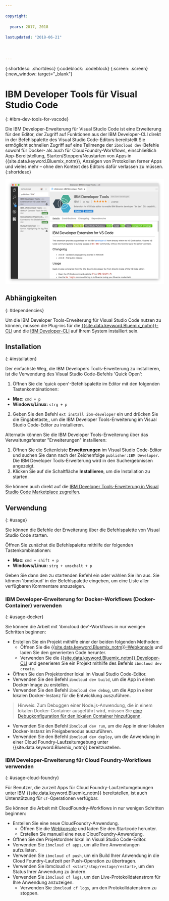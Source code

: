```yaml
---

copyright:

  years: 2017, 2018

lastupdated: "2018-06-21"



---
```


{:shortdesc: .shortdesc}
{:codeblock: .codeblock}
{:screen: .screen}
{:new_window: target="_blank"}

# IBM Developer Tools für Visual Studio Code
{: #ibm-dev-tools-for-vscode}

Die IBM Developer-Erweiterung für Visual Studio Code ist eine Erweiterung für den Editor, der Zugriff auf Funktionen aus der IBM Developer-CLI direkt in der Befehlspalette des Visual Studio Code-Editors bereitstellt Sie ermöglicht schnellen Zugriff auf eine Teilmenge der `ibmcloud dev`-Befehle sowohl für Docker- als auch für CloudFoundry-Workflows, einschließlich App-Bereitstellung, Starten/Stoppen/Neustarten von Apps in {{site.data.keyword.Bluemix_notm}}, Anzeigen von Protokollen ferner Apps und vieles mehr – ohne den Kontext des Editors dafür verlassen zu müssen.
{:shortdesc}

![Screenshot der IBM Developer-Downloadanzeige für Erweiterungen](vscode.png "Downloadanzeige für Erweiterungen in Visual Studio Code")

## Abhängigkeiten
{: #dependencies}

Um die IBM Developer Tools-Erweiterung für Visual Studio Code nutzen zu können, müssen die Plug-ins für die [{{site.data.keyword.Bluemix_notm}}-CLI](https://plugins.ng.bluemix.net/ui/home.html) und die [IBM Developer-CLI](index.html) auf Ihrem System installiert sein.

## Installation
{: #installation}

Der einfachste Weg, die IBM Developers Tools-Erweiterung zu installieren, ist die Verwendung des Visual Studio Code-Befehls 'Quick Open':

1. Öffnen Sie die 'quick open'-Befehlspalette im Editor mit den folgenden Tastenkombinationen:

  * **Mac:** `cmd + p`
  * **Windows/Linux:** `strg + p`

2. Geben Sie den Befehl `ext install ibm-developer` ein und drücken Sie die Eingabetaste,, um die IBM Developer Tools-Erweiterung im Visual Studio Code-Editor zu installieren.

Alternativ können Sie die IBM Developer Tools-Erweiterung über das Verwaltungsfenster "Erweiterungen" installieren:

1. Öffnen Sie die Seitenleiste **Erweiterungen** im Visual Studio Code-Editor und suchen Sie dann nach der Zeichenfolge `publisher:IBM Developer`. Die IBM Developer Tools-Erweiterung wird in den Suchergebnissen angezeigt.  
2. Klicken Sie auf die Schaltfläche **Installieren**, um die Installation zu starten.

Sie können auch direkt auf die [IBM Developer Tools-Erweiterung in Visual Studio Code Marketplace zugreifen](https://marketplace.visualstudio.com/items?itemName=IBM.ibm-developer).

## Verwendung
{: #usage}

Sie können die Befehle der Erweiterung über die Befehlspalette von Visual Studio Code starten.

Öffnen Sie zunächst die Befehlspalette mithilfe der folgenden Tastenkombinationen:

* **Mac:** `cmd + shift + p`
* **Windows/Linux:** `strg + umschalt + p`

Geben Sie dann den zu startenden Befehl ein oder wählen Sie ihn aus. Sie können 'ibmcloud' in der Befehlspalette eingeben, um eine Liste aller verfügbaren Kommentare anzuzeigen.

### IBM Developer-Erweiterung for Docker-Workflows (Docker-Container) verwenden
{: #usage-docker}

Sie können die Arbeit mit 'ibmcloud dev'-Workflows in nur wenigen Schritten beginnen:
* Erstellen Sie ein Projekt mithilfe einer der beiden folgenden Methoden: 
  * Öffnen Sie die [{{site.data.keyword.Bluemix_notm}}-Webkonsole](https://console.ng.bluemix.net/developer/getting-started/) und laden Sie den generierten Code herunter.
  * Verwenden Sie die [{{site.data.keyword.Bluemix_notm}} Developer-CLI](index.html) und generieren Sie ein Projekt mithilfe des Befehls `ibmcloud dev create`.
* Öffnen Sie den Projektordner lokal im Visual Studio Code-Editor.
* Verwenden Sie den Befehl `ibmcloud dev build`, um die App in einem Docker-Image zu erstellen.
* Verwenden Sie den Befehl `ibmcloud dev debug`, um die App in einer lokalen Docker-Instanz für die Entwicklung auszuführen.
> Hinweis: Zum Debuggen einer Node.js-Anwendung, die in einem lokalen Docker-Container ausgeführt wird, müssen Sie [eine Debugkonfiguration für den lokalen Container hinzufügenn](https://github.com/IBM-Bluemix/ibm-developer-extension-vscode#debugging-nodejs-apps-within-the-local-docker-container).
* Verwenden Sie den Befehl `ibmcloud dev run`, um die App in einer lokalen Docker-Instanz im Freigabemodus auszuführen.
* Verwenden Sie den Befehl `ibmcloud dev deploy`, um die Anwendung in einer Cloud Foundry-Laufzeitumgebung unter {{site.data.keyword.Bluemix_notm}} bereitzustellen.

### IBM Developer-Erweiterung für Cloud Foundry-Workflows verwenden
{: #usage-cloud-foundry}

Für Benutzer, die zurzeit Apps für Cloud Foundry-Laufzeitumgebungen unter IBM {{site.data.keyword.Bluemix_notm}} bereitstellen, ist auch Unterstützung für `cf`-Operationen verfügbar.

Sie können die Arbeit mit CloudFoundry-Workflows in nur wenigen Schritten beginnen:
* Erstellen Sie eine neue CloudFoundry-Anwendung.
  * Öffnen Sie die [Webkonsole](https://console.ng.bluemix.net/dashboard/cf-apps) und laden Sie den Startcode herunter.
  * Erstellen Sie manuell eine neue CloudFoundry-Anwendung.
* Öffnen Sie den Projektordner lokal im Visual Studio Code-Editor.
* Verwenden Sie `ibmcloud cf apps`, um alle Ihre Anwendungen aufzulisten.
* Verwenden Sie `ibmcloud cf push`, um ein Build Ihrer Anwendung in die Cloud Foundry-Laufzeit per Push-Operation zu übertragen.
* Verwenden Sie ibmcloud `cf <start/stop/restage/restart>`, um den Status Ihrer Anwendung zu ändern.
* Verwenden Sie `ibmcloud cf logs`, um den Live-Protokolldatenstrom für Ihre Anwendung anzuzeigen.
  * Verwenden Sie `ibmcloud cf logs`, um den Protokolldatenstrom zu stoppen.
